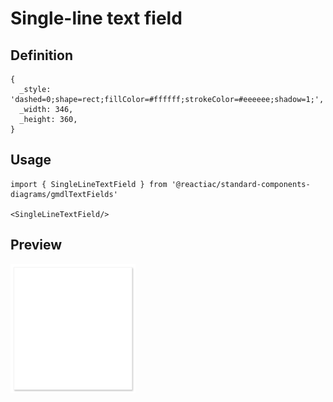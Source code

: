 # Single-line text field

## Definition

```
{
  _style: 'dashed=0;shape=rect;fillColor=#ffffff;strokeColor=#eeeeee;shadow=1;',
  _width: 346,
  _height: 360,
}
```

## Usage

```
import { SingleLineTextField } from '@reactiac/standard-components-diagrams/gmdlTextFields'

<SingleLineTextField/>
```

## Preview

<img src="./single-line-text-field.png" width="200"/>
